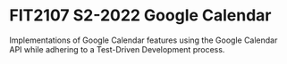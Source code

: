 # FIT2107 S2-2022 Google Calendar

Implementations of Google Calendar features using the Google Calendar API while adhering to a Test-Driven Development process.

